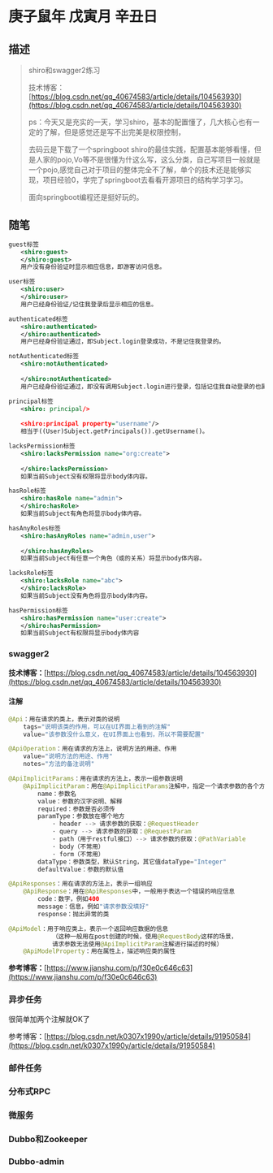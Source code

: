 # 庚子鼠年 戊寅月 辛丑日

## 描述

> shiro和swagger2练习
>
> 技术博客：[https://blog.csdn.net/qq_40674583/article/details/104563930](https://blog.csdn.net/qq_40674583/article/details/104563930)
>
> ps：今天又是充实的一天，学习shiro，基本的配置懂了，几大核心也有一定的了解，但是感觉还是写不出完美是权限控制，
>
> 去码云是下载了一个springboot shiro的最佳实践，配置基本能够看懂，但是人家的pojo,Vo等不是很懂为什这么写，这么分类，自己写项目一般就是一个pojo,感觉自己对于项目的整体完全不了解，单个的技术还是能够实现，项目经验0，学完了springboot去看看开源项目的结构学习学习。
>
>  面向springboot编程还是挺好玩的。



## 随笔

```xml
guest标签
　　<shiro:guest>
　　</shiro:guest>
　　用户没有身份验证时显示相应信息，即游客访问信息。

user标签
　　<shiro:user>　　
　　</shiro:user>
　　用户已经身份验证/记住我登录后显示相应的信息。

authenticated标签
　　<shiro:authenticated>　　
　　</shiro:authenticated>
　　用户已经身份验证通过，即Subject.login登录成功，不是记住我登录的。

notAuthenticated标签
　　<shiro:notAuthenticated>
　　
　　</shiro:notAuthenticated>
　　用户已经身份验证通过，即没有调用Subject.login进行登录，包括记住我自动登录的也属于未进行身份验证。

principal标签
　　<shiro: principal/>
　　
　　<shiro:principal property="username"/>
　　相当于((User)Subject.getPrincipals()).getUsername()。

lacksPermission标签
　　<shiro:lacksPermission name="org:create">
　
　　</shiro:lacksPermission>
　　如果当前Subject没有权限将显示body体内容。

hasRole标签
　　<shiro:hasRole name="admin">　　
　　</shiro:hasRole>
　　如果当前Subject有角色将显示body体内容。

hasAnyRoles标签
　　<shiro:hasAnyRoles name="admin,user">
　　　
　　</shiro:hasAnyRoles>
　　如果当前Subject有任意一个角色（或的关系）将显示body体内容。

lacksRole标签
　　<shiro:lacksRole name="abc">　　
　　</shiro:lacksRole>
　　如果当前Subject没有角色将显示body体内容。

hasPermission标签
　　<shiro:hasPermission name="user:create">　　
　　</shiro:hasPermission>
　　如果当前Subject有权限将显示body体内容
```

### swagger2

**技术博客：**[https://blog.csdn.net/qq_40674583/article/details/104563930](https://blog.csdn.net/qq_40674583/article/details/104563930)



#### 注解

```java
@Api：用在请求的类上，表示对类的说明
    tags="说明该类的作用，可以在UI界面上看到的注解"
    value="该参数没什么意义，在UI界面上也看到，所以不需要配置"

@ApiOperation：用在请求的方法上，说明方法的用途、作用
    value="说明方法的用途、作用"
    notes="方法的备注说明"

@ApiImplicitParams：用在请求的方法上，表示一组参数说明
    @ApiImplicitParam：用在@ApiImplicitParams注解中，指定一个请求参数的各个方面
        name：参数名
        value：参数的汉字说明、解释
        required：参数是否必须传
        paramType：参数放在哪个地方
            · header --> 请求参数的获取：@RequestHeader
            · query --> 请求参数的获取：@RequestParam
            · path（用于restful接口）--> 请求参数的获取：@PathVariable
            · body（不常用）
            · form（不常用）    
        dataType：参数类型，默认String，其它值dataType="Integer"       
        defaultValue：参数的默认值

@ApiResponses：用在请求的方法上，表示一组响应
    @ApiResponse：用在@ApiResponses中，一般用于表达一个错误的响应信息
        code：数字，例如400
        message：信息，例如"请求参数没填好"
        response：抛出异常的类

@ApiModel：用于响应类上，表示一个返回响应数据的信息
            （这种一般用在post创建的时候，使用@RequestBody这样的场景，
            请求参数无法使用@ApiImplicitParam注解进行描述的时候）
    @ApiModelProperty：用在属性上，描述响应类的属性
```

**参考博客：**[https://www.jianshu.com/p/f30e0c646c63](https://www.jianshu.com/p/f30e0c646c63)

### 异步任务

很简单加两个注解就OK了

参考博客：[https://blog.csdn.net/k0307x1990y/article/details/91950584](https://blog.csdn.net/k0307x1990y/article/details/91950584)



### 邮件任务

### 分布式RPC

### 微服务

### Dubbo和Zookeeper

### Dubbo-admin